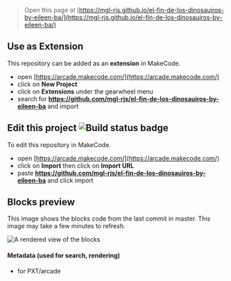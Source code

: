  


> Open this page at [https://mgl-rjs.github.io/el-fin-de-los-dinosauiros-by-eileen-ba/](https://mgl-rjs.github.io/el-fin-de-los-dinosauiros-by-eileen-ba/)

## Use as Extension

This repository can be added as an **extension** in MakeCode.

* open [https://arcade.makecode.com/](https://arcade.makecode.com/)
* click on **New Project**
* click on **Extensions** under the gearwheel menu
* search for **https://github.com/mgl-rjs/el-fin-de-los-dinosauiros-by-eileen-ba** and import

## Edit this project ![Build status badge](https://github.com/mgl-rjs/el-fin-de-los-dinosauiros-by-eileen-ba/workflows/MakeCode/badge.svg)

To edit this repository in MakeCode.

* open [https://arcade.makecode.com/](https://arcade.makecode.com/)
* click on **Import** then click on **Import URL**
* paste **https://github.com/mgl-rjs/el-fin-de-los-dinosauiros-by-eileen-ba** and click import

## Blocks preview

This image shows the blocks code from the last commit in master.
This image may take a few minutes to refresh.

![A rendered view of the blocks](https://github.com/mgl-rjs/el-fin-de-los-dinosauiros-by-eileen-ba/raw/master/.github/makecode/blocks.png)

#### Metadata (used for search, rendering)

* for PXT/arcade
<script src="https://makecode.com/gh-pages-embed.js"></script><script>makeCodeRender("{{ site.makecode.home_url }}", "{{ site.github.owner_name }}/{{ site.github.repository_name }}");</script>
